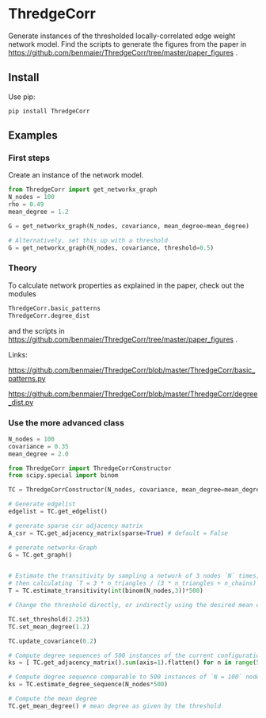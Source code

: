 # ThredgeCorr

Generate instances of the thresholded locally-correlated edge weight network model.
Find the scripts to generate the figures from the paper in 
https://github.com/benmaier/ThredgeCorr/tree/master/paper_figures .


## Install

Use pip:

    pip install ThredgeCorr

## Examples

### First steps

Create an instance of the network model.

```python
from ThredgeCorr import get_networkx_graph
N_nodes = 100
rho = 0.49
mean_degree = 1.2

G = get_networkx_graph(N_nodes, covariance, mean_degree=mean_degree)

# Alternatively, set this up with a threshold
G = get_networkx_graph(N_nodes, covariance, threshold=0.5)
```

### Theory

To calculate network properties as explained in the paper, check out the modules

```python
ThredgeCorr.basic_patterns
ThredgeCorr.degree_dist
```

and the scripts in https://github.com/benmaier/ThredgeCorr/tree/master/paper_figures .

Links:

https://github.com/benmaier/ThredgeCorr/blob/master/ThredgeCorr/basic_patterns.py

https://github.com/benmaier/ThredgeCorr/blob/master/ThredgeCorr/degree_dist.py

### Use the more advanced class

```python
N_nodes = 100
covariance = 0.35
mean_degree = 2.0

from ThredgeCorr import ThredgeCorrConstructor
from scipy.special import binom

TC = ThredgeCorrConstructor(N_nodes, covariance, mean_degree=mean_degree)

# Generate edgelist
edgelist = TC.get_edgelist()

# generate sparse csr adjacency matrix
A_csr = TC.get_adjacency_matrix(sparse=True) # default = False

# generate networkx-Graph
G = TC.get_graph()


# Estimate the transitivity by sampling a network of 3 nodes `N` times,
# then calculating `T = 3 * n_triangles / (3 * n_triangles + n_chains)`.
T = TC.estimate_transitivity(int(binom(N_nodes,3))*500)

# Change the threshold directly, or indirectly using the desired mean degree

TC.set_threshold(2.253)
TC.set_mean_degree(1.2)

TC.update_covariance(0.2)

# Compute degree sequences of 500 instances of the current configuration.
ks = [ TC.get_adjacency_matrix().sum(axis=1).flatten() for n in range(500) ]

# Compute degree sequence comparable to 500 instances of `N = 100` nodes.
ks = TC.estimate_degree_sequence(N_nodes*500)

# Compute the mean degree
TC.get_mean_degree() # mean degree as given by the threshold
```
